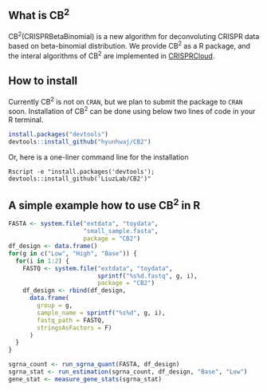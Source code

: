 ## What is CB<sup>2</sup>

CB<sup>2</sup>(CRISPRBetaBinomial) is a new algorithm for deconvoluting CRISPR data based on beta-binomial distribution. 
We provide CB<sup>2</sup> as a R package, and the interal algorithms of CB<sup>2</sup> are implemented in [CRISPRCloud](http://crispr.nrihub.org/).

## How to install

Currently CB<sup>2</sup> is not on `CRAN`, but we plan to submit the package to `CRAN` soon. Installation of CB<sup>2</sup> can be done using below two lines of code in your R terminal.

```r
install.packages("devtools")
devtools::install_github("hyunhwaj/CB2")
```

Or, here is a one-liner command line for the installation

```
Rscript -e "install.packages('devtools'); devtools::install_github('LiuzLab/CB2')"
```

## A simple example how to use CB<sup>2</sup> in R

```r
FASTA <- system.file("extdata", "toydata",
                     "small_sample.fasta",
                     package = "CB2")
df_design <- data.frame()
for(g in c("Low", "High", "Base")) {
  for(i in 1:2) {
    FASTQ <- system.file("extdata", "toydata",
                         sprintf("%s%d.fastq", g, i), 
                         package = "CB2")
    df_design <- rbind(df_design, 
      data.frame(
        group = g, 
        sample_name = sprintf("%s%d", g, i),
        fastq_path = FASTQ, 
        stringsAsFactors = F)
      )
  }
}

sgrna_count <- run_sgrna_quant(FASTA, df_design)
sgrna_stat <- run_estimation(sgrna_count, df_design, "Base", "Low")
gene_stat <- measure_gene_stats(sgrna_stat)

```
